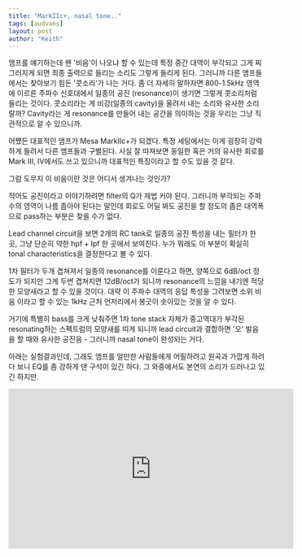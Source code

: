 ```yaml
---
title: "MarkIIc+, nasal tone.."
tags: [audvans]
layout: post
author: "Keith"
---
```


앰프를 얘기하는데 왠 '비음'이 나오냐 할 수 있는데 특정 중간 대역이 부각되고 그게 찌그러지게 되면 최종 출력으로 들리는 소리도 그렇게 들리게 된다. 그러니까 다른 앰프들에서는 찾아보기 힘든 '콧소리'가 나는 거다. 좀 더 자세히 말하자면 800-1.5kHz 영역에 이르른 주파수 신호대에서 일종의 공진 (resonance)이 생기면 그렇게 콧소리처럼 들리는 것이다.
콧소리라는 게 비강(일종의 cavity)을 울려서 내는 소리와 유사한 소리랄까? Cavity라는 게 resonance를 만들어 내는 공간을 의미하는 것을 우리는 그냥 직관적으로 알 수 있으니까. 

어쨌든 대표적인 앰프가 Mesa MarkIIc+가 되겠다. 특정 세팅에서는 이게 굉장히 강력하게 들려서 다른 앰프들과 구별된다. 사실 잘 따져보면 동일한 혹은 거의 유사한 회로를 Mark III, IV에서도 쓰고 있으니까 대표적인 특징이라고 할 수도 있을 것 같다.

그럼 도무지 이 비음이란 것은 어디서 생겨나는 것인가?

적어도 공진이라고 이야기하려면 filter의 Q가 제법 커야 된다. 그러니까 부각되는 주파수의 영역이 나름 좁아야 된다는 말인데 회로도 어딜 봐도 공진을 할 정도의 좁은 대역폭으로 pass하는 부분은 찾을 수가 없다.

Lead channel circuit을 보면 2개의 RC tank로 일종의 공진 특성을 내는 필터가 한 곳, 그냥 단순히 약한 hpf + lpf 한 곳에서 보여진다. 누가 뭐래도 이 부분이 확실히 tonal characteristics을 결정한다고 볼 수 있다. 

1차 필터가 두개 겹쳐져서 일종의 resonance를 이룬다고 하면, 양쪽으로 6dB/oct 정도가 되지만 그게 두번 겹쳐지면 12dB/oct가 되니까 resonance의 느낌을 내기엔 적당한 모양새라고 할 수 있을 것이다. 대략 이 주파수 대역의 응답 특성을 그려보면 소위 비음 이라고 할 수 있는 1kHz 근처 언저리에서 봉긋이 솟아있는 것을 알 수 있다. 

거기에 특별히 bass를 크게 낮춰주면 1차 tone stack 자체가 중고역대가 부각된 resonating하는 스펙트럼의 모양새를 띠게 되니까 lead circuit과 결합하면 '오' 발음을 할 때와 유사한 공진음 - 그러니까 nasal tone이 완성되는 거다.

아래는 실험결과인데, 그래도 앰프를 알만한 사람들에게 어필하려고 원곡과 가깝게 하려다 보니 EQ를 좀 강하게 댄 구석이 있긴 하다. 그 와중에서도 본연의 소리가 드러나고 있긴 하지만.

<iframe width="560" height="315" src="https://www.youtube.com/embed/wDbht3T3vFk" title="YouTube video player" frameborder="0" allow="accelerometer; autoplay; clipboard-write; encrypted-media; gyroscope; picture-in-picture; web-share" referrerpolicy="strict-origin-when-cross-origin" allowfullscreen></iframe>
